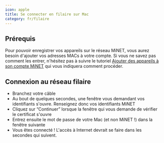 ```yaml
---
icon: apple
title: Se connecter en filaire sur Mac
category: fr/filaire
---
```


## Prérequis

Pour pouvoir enregistrer vos appareils sur le réseau MiNET, vous aurez besoin d'ajouter vos adresses MACs à votre compte. Si vous ne savez pas comment les entrer, n'hésitez pas à suivre le tutoriel [Ajouter des appareils à son compte MiNET](/fr/tutoriels/ajouter-des-appareils) qui vous indiquera comment procéder.

## Connexion au réseau filaire

- Branchez votre câble
- Au bout de quelques secondes, une fenêtre vous demandant vos identifiants s'ouvre. Renseignez donc vos identifiants MiNET
- Cliquez sur “Continuer” lorsque la fenêtre qui vous demande de vérifier le certificat s'ouvre
- Entrez ensuite le mot de passe de votre Mac (et non MiNET !) dans la fenêtre suivante
- Vous êtes connecté ! L'accès à Internet devrait se faire dans les secondes qui suivent.